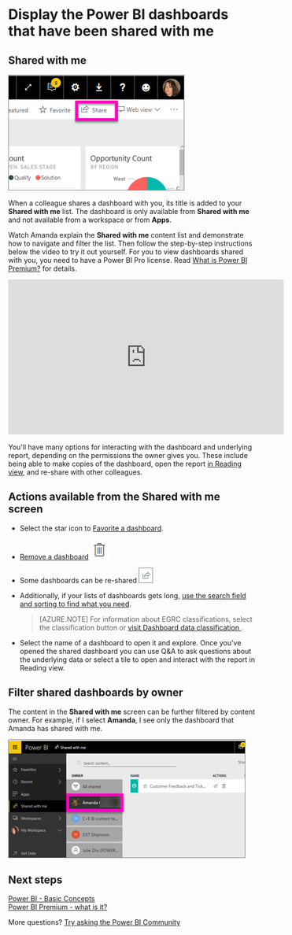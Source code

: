 ﻿<properties
   pageTitle="Display the Power BI content that has been shared with me"
   description="documentation for shared with me in Power BI"
   services="powerbi"
   documentationCenter=""
   authors="mihart"
   manager="erikre"
   backup=""
   editor=""
   tags=""
   featuredVideoId="G26dr2PsEpk"
   qualityFocus="no"
   qualityDate=""/>

<tags
   ms.service="powerbi"
   ms.devlang="NA"
   ms.topic="article"
   ms.tgt_pltfrm="NA"
   ms.workload="powerbi"
   ms.date="05/31/2017"
   ms.author="mihart"/>

# Display the Power BI dashboards that have been shared with me

## Shared with me

![](media/powerbi-service-shared-with-me/power-bi-share-dash.png)

When a colleague shares a dashboard with you, its title is added to your **Shared with me** list. The dashboard is only available from **Shared with me** and not available from a workspace or from **Apps**.

Watch Amanda explain the **Shared with me** content list and demonstrate how to navigate and filter the list. Then follow the step-by-step instructions below the video to try it out yourself. For you to view dashboards shared with you, you need to have a Power BI Pro license. Read [What is Power BI Premium?](powerbi-premium.md) for details.

<iframe width="560" height="315" src="https://www.youtube.com/embed/G26dr2PsEpk" frameborder="0" allowfullscreen></iframe>

You'll have many options for interacting with the dashboard and underlying report, depending on the permissions the owner gives you. These include being able to make copies of the dashboard, open the report [in Reading view](powerbi-service-interact-with-a-report-in-reading-view.md), and re-share with other colleagues.

##  Actions available from the **Shared with me** screen

-  Select the star icon to [Favorite a dashboard](powerbi-service-favorite-dashboards.md).

-  [Remove a dashboard](powerbi-service-delete.md)  ![](media/powerbi-service-new-dashboards/power-bi-delete-icon.png)

-   Some dashboards can be re-shared  ![](media/powerbi-service-shared-with-me/power-bi-share-icon-new.png)

- Additionally, if your lists of dashboards gets long, [use the search field and sorting to find what you need](powerbi-service-navigation-search-filter-sort.md).

    >[AZURE.NOTE] For information about EGRC classifications, select the classification button or [visit Dashboard data classification ](powerbi-service-data-classification.md).

-  Select the name of a dashboard to open it and explore. Once you've opened the shared dashboard you can use Q&A to ask questions about the underlying data or select a tile to open and interact with the report in Reading view.

##  Filter shared dashboards by owner

The content in the **Shared with me** screen can be further filtered by content owner. For example, if I select **Amanda**, I see only the dashboard that Amanda has shared with me.

![](media/powerbi-service-shared-with-me/power-bi-owner.png)


## Next steps

[Power BI - Basic Concepts](powerbi-service-basic-concepts.md)  
[Power BI Premium - what is it?](powerbi-premium.md)  

More questions? [Try asking the Power BI Community](http://community.powerbi.com/)
